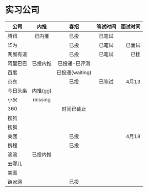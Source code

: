 # 实习公司

| 公司 | 内推| 春招 | 笔试时间 | 面试时间 | 
| - | :-: | :-: | :-: | -: | 
| 腾讯 | 已内推 | 已投 | 已笔试 |  
| 华为 |   | 已投 |已笔试|  已面试
| 网易有道 |  | 已投 | 已笔试 |已挂   
| 阿里巴巴| 已投内推 |    已投递-已评测 | 
|百度| | 已投递(waiting)| 
|京东| |已投 |已笔试|4月13
|今日头条| 内推(gg) |
|小米| missing| 
|360|   | 时间已截止|  
|搜狗|
|搜狐|
|美团|| 已投||4月18|
|携程||已投|
|滴滴|已投内推
|去哪儿|
|美图|
|链家网| |已投|
